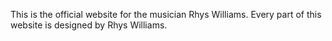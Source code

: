 This is the official website for the musician Rhys Williams. Every part of this website is designed by Rhys Williams.
